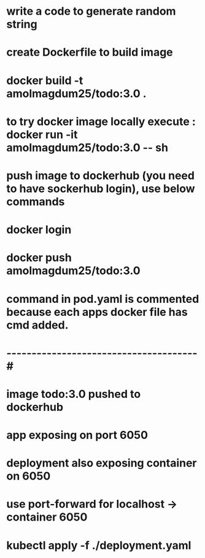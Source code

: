 #  write a code to generate random string
#  create Dockerfile to build image
#     docker build -t amolmagdum25/todo:3.0 .

#  to try docker image locally execute : docker run -it amolmagdum25/todo:3.0 -- sh

#  push image to dockerhub (you need to have sockerhub login), use below commands
#    docker login
#    docker push amolmagdum25/todo:3.0

# command in pod.yaml is commented because each apps docker file has cmd added.

# --------------------------------------#
# image todo:3.0 pushed to dockerhub
# app exposing on port 6050
# deployment also exposing container on 6050
# use port-forward for localhost -> container 6050

# kubectl apply -f ./deployment.yaml